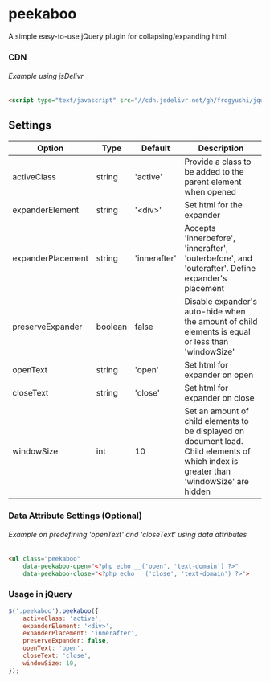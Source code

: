 # peekaboo

A simple easy-to-use jQuery plugin for collapsing/expanding html 

### CDN
###### Example using jsDelivr
```html
<script type="text/javascript" src="//cdn.jsdelivr.net/gh/frogyushi/jquery-peekaboo/jquery.peekaboo.min.js"></script>
```

## Settings
| Option            | Type    | Default      | Description                                                                                                                                                                                                                            |
|-------------------|---------|--------------|----------------------------------------------------------------------------------------------------------------------------------------------------------------------------------------------------------------------------------------|
| activeClass       | string  | 'active'     | Provide a class to be added to the parent element when opened                                                                            |
| expanderElement   | string  | '\<div\>'    | Set html for the expander                                                                                                                                                                                                              |
| expanderPlacement | string  | 'innerafter' | Accepts 'innerbefore', 'innerafter', 'outerbefore', and 'outerafter'. Define expander's placement |
| preserveExpander  | boolean | false        | Disable expander's auto-hide when the amount of child elements is equal or less than 'windowSize'                                                                                                                                                  |
| openText          | string  | 'open'       | Set html for expander on open                                                                                                                                                                                                          |
| closeText         | string  | 'close'      | Set html for expander on close                                                                                                                                                                                                         |
| windowSize        | int     | 10           | Set an amount of child elements to be displayed on document load. Child elements of which index is greater than 'windowSize' are hidden                                                                                                   |                                                |

### Data Attribute Settings (Optional)
###### Example on predefining 'openText' and 'closeText' using data attributes
```html
<ul class="peekaboo"
    data-peekaboo-open="<?php echo __('open', 'text-domain') ?>"
    data-peekaboo-close="<?php echo __('close', 'text-domain') ?>">
```

### Usage in jQuery
```js
$('.peekaboo').peekaboo({
    activeClass: 'active',
    expanderElement: '<div>',
    expanderPlacement: 'innerafter',
    preserveExpander: false,
    openText: 'open',
    closeText: 'close',
    windowSize: 10,
});
```
